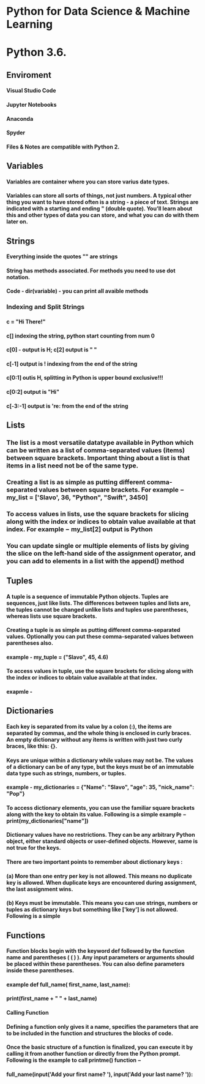 # Python for Data Science & Machine Learning 
# Python 3.6. 

## Enviroment  

#### Visual Studio Code
#### Jupyter Notebooks 
#### Anaconda 
#### Spyder
#### Files & Notes are compatible with Python 2.


## Variables 
#### Variables are container where you can store varius date types. 
#### Variables can store all sorts of things, not just numbers. A typical other thing you want to have stored often is a string - a piece of text. Strings are indicated with a starting and ending " (double quote). You’ll learn about this and other types of data you can store, and what you can do with them later on.


## Strings
#### Everything inside the quotes "" are strings
#### String has methods associated. For methods you need to use dot notation.
#### Code - dir(variable) -  you can print all avaible methods

### Indexing and Split Strings
#### c = "Hi There!"
#### c[] indexing the string, python start counting from num 0
#### c[0] - output is H; c[2] output is " " 
#### c[-1] output is ! indexing from the end of the string
#### c[0:1] outis H, splitting in Python is upper bound exclusive!!!
#### c[0:2] output is "Hi" 
#### c[-3:-1] output is 're: from the end of the string

## Lists

### The list is a most versatile datatype available in Python which can be written as a list of comma-separated values (items) between square brackets. Important thing about a list is that items in a list need not be of the same type.

### Creating a list is as simple as putting different comma-separated values between square brackets. For example − my_list = ['Slavo', 36, "Python", "Swift", 3450]

### To access values in lists, use the square brackets for slicing along with the index or indices to obtain value available at that index. For example − my_list[2] output is Python

### You can update single or multiple elements of lists by giving the slice on the left-hand side of the assignment operator, and you can add to elements in a list with the append() method 

## Tuples
#### A tuple is a sequence of immutable Python objects. Tuples are sequences, just like lists. The differences between tuples and lists are, the tuples cannot be changed unlike lists and tuples use parentheses, whereas lists use square brackets.

#### Creating a tuple is as simple as putting different comma-separated values. Optionally you can put these comma-separated values between parentheses also. 
#### example - my_tuple = ("Slavo", 45, 4.6)

#### To access values in tuple, use the square brackets for slicing along with the index or indices to obtain value available at that index. 
#### exapmle - 

## Dictionaries 
#### Each key is separated from its value by a colon (:), the items are separated by commas, and the whole thing is enclosed in curly braces. An empty dictionary without any items is written with just two curly braces, like this: {}.

#### Keys are unique within a dictionary while values may not be. The values of a dictionary can be of any type, but the keys must be of an immutable data type such as strings, numbers, or tuples.
#### example - my_dictionaries = {"Name": "Slavo", "age": 35, "nick_name": "Pop"}
#### To access dictionary elements, you can use the familiar square brackets along with the key to obtain its value. Following is a simple example − print(my_dictionaries["name"])

#### Dictionary values have no restrictions. They can be any arbitrary Python object, either standard objects or user-defined objects. However, same is not true for the keys.

#### There are two important points to remember about dictionary keys :

#### (a) More than one entry per key is not allowed. This means no duplicate key is allowed. When duplicate keys are encountered during assignment, the last assignment wins. 

#### (b) Keys must be immutable. This means you can use strings, numbers or tuples as dictionary keys but something like ['key'] is not allowed. Following is a simple 

## Functions

####  Function blocks begin with the keyword def followed by the function name and parentheses ( ( ) ). Any input parameters or arguments should be placed within these parentheses. You can also define parameters inside these parentheses.

#### example def full_name( first_name, last_name): 
####    print(first_name + " " + last_name)

#### Calling Function
#### Defining a function only gives it a name, specifies the parameters that are to be included in the function and structures the blocks of code.

#### Once the basic structure of a function is finalized, you can execute it by calling it from another function or directly from the Python prompt. Following is the example to call printme() function −
#### full_name(input('Add your first name? '), input('Add your last name? ')):
